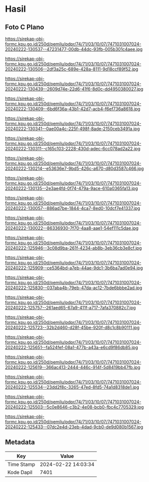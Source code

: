 # Hasil

## Foto C Plano

https://sirekap-obj-formc.kpu.go.id/250d/pemilu/pdpr/74/71/03/10/07/7471031007024-20240222-130537--47231477-00db-44dc-93fb-005b301c4aee.jpg

https://sirekap-obj-formc.kpu.go.id/250d/pemilu/pdpr/74/71/03/10/07/7471031007024-20240222-130506--2df3a25c-689e-428a-8111-9d18ccf89f52.jpg

https://sirekap-obj-formc.kpu.go.id/250d/pemilu/pdpr/74/71/03/10/07/7471031007024-20240222-130439--2609d74e-22d6-41f6-8d0c-dd4950380027.jpg

https://sirekap-obj-formc.kpu.go.id/250d/pemilu/pdpr/74/71/03/10/07/7471031007024-20240222-130409--6bd6f36a-43b1-42d7-acb4-f6ef736a8618.jpg

https://sirekap-obj-formc.kpu.go.id/250d/pemilu/pdpr/74/71/03/10/07/7471031007024-20240222-130341--0ae00a4c-225f-498f-8ade-2150ceb3491a.jpg

https://sirekap-obj-formc.kpu.go.id/250d/pemilu/pdpr/74/71/03/10/07/7471031007024-20240222-130311--c165c103-2228-430d-adec-6cc078ad2a22.jpg

https://sirekap-obj-formc.kpu.go.id/250d/pemilu/pdpr/74/71/03/10/07/7471031007024-20240222-130214--e53636e7-9bd5-426c-a670-d80d3587c466.jpg

https://sirekap-obj-formc.kpu.go.id/250d/pemilu/pdpr/74/71/03/10/07/7471031007024-20240222-130135--2e3ae4fd-0f74-479a-9ace-610a0365fa13.jpg

https://sirekap-obj-formc.kpu.go.id/250d/pemilu/pdpr/74/71/03/10/07/7471031007024-20240222-130057--886ad7be-1844-4ca7-8ed0-10dcf7e41337.jpg

https://sirekap-obj-formc.kpu.go.id/250d/pemilu/pdpr/74/71/03/10/07/7471031007024-20240222-130022--86336930-7f70-4aa8-aae1-54ef111c5dae.jpg

https://sirekap-obj-formc.kpu.go.id/250d/pemilu/pdpr/74/71/03/10/07/7471031007024-20240222-125946--3c08d9ba-261f-4234-ab8b-3eb36cb3e8cf.jpg

https://sirekap-obj-formc.kpu.go.id/250d/pemilu/pdpr/74/71/03/10/07/7471031007024-20240222-125909--ce5364bd-a7eb-44ae-9dc1-3b6ba7ad0e94.jpg

https://sirekap-obj-formc.kpu.go.id/250d/pemilu/pdpr/74/71/03/10/07/7471031007024-20240222-125830--037aba4b-79eb-47da-ac12-7bde6bbbe2ad.jpg

https://sirekap-obj-formc.kpu.go.id/250d/pemilu/pdpr/74/71/03/10/07/7471031007024-20240222-125757--261aed65-67a9-411f-a717-7afa370882c7.jpg

https://sirekap-obj-formc.kpu.go.id/250d/pemilu/pdpr/74/71/03/10/07/7471031007024-20240222-125723--32b2d460-d28f-45be-920f-d8c1c8b90111.jpg

https://sirekap-obj-formc.kpu.go.id/250d/pemilu/pdpr/74/71/03/10/07/7471031007024-20240222-125651--fa524fef-08a1-477b-a43a-e6cd9f86db85.jpg

https://sirekap-obj-formc.kpu.go.id/250d/pemilu/pdpr/74/71/03/10/07/7471031007024-20240222-125619--366ac413-2444-446c-914f-5d8419bb47fb.jpg

https://sirekap-obj-formc.kpu.go.id/250d/pemilu/pdpr/74/71/03/10/07/7471031007024-20240222-125534--23dd2f8c-3265-47ed-8fd5-74a1d8318de1.jpg

https://sirekap-obj-formc.kpu.go.id/250d/pemilu/pdpr/74/71/03/10/07/7471031007024-20240222-125503--5c0e8646-c3b2-4e08-bcb0-fbc4c7705329.jpg

https://sirekap-obj-formc.kpu.go.id/250d/pemilu/pdpr/74/71/03/10/07/7471031007024-20240222-125433--07dc2e4d-23eb-4dad-9cb0-de9d080b1567.jpg


## Metadata

| Key        | Value               |
| ---------- | ------------------- |
| Time Stamp | 2024-02-22 14:03:34 |
| Kode Dapil | 7401                |




